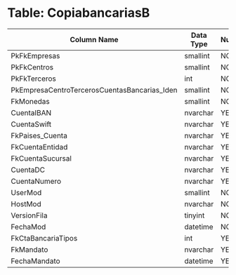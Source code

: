# Table: CopiabancariasB

| Column Name | Data Type | Nullable |
|-------------|-----------|----------|
| PkFkEmpresas | smallint | NO |
| PkFkCentros | smallint | NO |
| PkFkTerceros | int | NO |
| PkEmpresaCentroTercerosCuentasBancarias_Iden | smallint | NO |
| FkMonedas | smallint | NO |
| CuentaIBAN | nvarchar | YES |
| CuentaSwift | nvarchar | YES |
| FkPaises_Cuenta | nvarchar | YES |
| FkCuentaEntidad | nvarchar | YES |
| FkCuentaSucursal | nvarchar | YES |
| CuentaDC | nvarchar | YES |
| CuentaNumero | nvarchar | YES |
| UserMod | smallint | NO |
| HostMod | nvarchar | NO |
| VersionFila | tinyint | NO |
| FechaMod | datetime | NO |
| FkCtaBancariaTipos | int | YES |
| FkMandato | nvarchar | YES |
| FechaMandato | datetime | YES |
